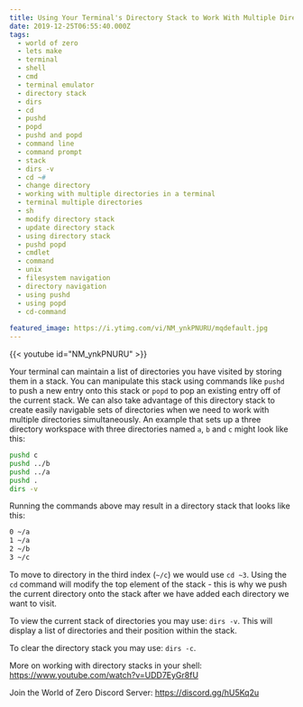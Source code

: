 ```yaml
---
title: Using Your Terminal's Directory Stack to Work With Multiple Directories
date: 2019-12-25T06:55:40.000Z
tags:
  - world of zero
  - lets make
  - terminal
  - shell
  - cmd
  - terminal emulator
  - directory stack
  - dirs
  - cd
  - pushd
  - popd
  - pushd and popd
  - command line
  - command prompt
  - stack
  - dirs -v
  - cd ~#
  - change directory
  - working with multiple directories in a terminal
  - terminal multiple directories
  - sh
  - modify directory stack
  - update directory stack
  - using directory stack
  - pushd popd
  - cmdlet
  - command
  - unix
  - filesystem navigation
  - directory navigation
  - using pushd
  - using popd
  - cd-command
  
featured_image: https://i.ytimg.com/vi/NM_ynkPNURU/mqdefault.jpg
---
```


{{< youtube id="NM_ynkPNURU" >}}

Your terminal can maintain a list of directories you have visited by storing them in a stack. You can manipulate this stack using commands like `pushd` to push a new entry onto this stack or `popd` to pop an existing entry off of the current stack. We can also take advantage of this directory stack to create easily navigable sets of directories when we need to work with multiple directories simultaneously. An example that sets up a three directory workspace with three directories named `a`, `b` and `c` might look like this:

```sh
pushd c
pushd ../b
pushd ../a
pushd .
dirs -v
```

Running the commands above may result in a directory stack that looks like this:

```sh
0 ~/a
1 ~/a
2 ~/b
3 ~/c
```

To move to directory in the third index (`~/c`) we would use `cd ~3`. Using the `cd` command will modify the top element of the stack - this is why we push the current directory onto the stack after we have added each directory we want to visit.

To view the current stack of directories you may use: `dirs -v`. This will display a list of directories and their position within the stack.

To clear the directory stack you may use: `dirs -c`.


More on working with directory stacks in your shell: https://www.youtube.com/watch?v=UDD7EyGr8fU

Join the World of Zero Discord Server: https://discord.gg/hU5Kq2u